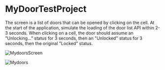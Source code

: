 # MyDoorTestProject

The screen is a list of doors that can be opened by clicking on the cell.
At the start of the application, simulate the loading of the door list API within 2-3 seconds.
When clicking on a cell, the door should assume an "Unlocking..." status for 3 seconds, then an "Unlocked" status for 3 seconds, then the original "Locked" status.

![MydoorsScreen](https://user-images.githubusercontent.com/76821352/178708790-086df1e7-2fea-4797-b4d2-4a6021ca8c3a.png)

![Mydoors](https://user-images.githubusercontent.com/76821352/178708827-12300520-8b76-4228-9902-0fe8da83a1f1.gif)
